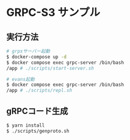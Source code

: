 # GRPC-S3 サンプル
## 実行方法

```bash
# grpsサーバー起動
$ docker-compose up -d
$ docker compose exec grpc-server /bin/bash
/app # ./scripts/start-server.sh
```

```bash
# evans起動
$ docker compose exec grpc-server /bin/bash
/app # ./scripts/repl.sh
```

## gRPCコード生成

```bash
$ yarn install
$ ./scripts/genproto.sh
```
